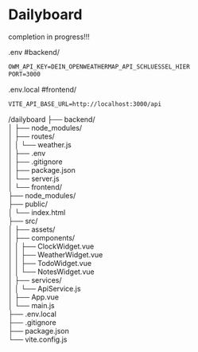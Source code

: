 # Dailyboard

completion in progress!!!


.env #backend/  
```txt
OWM_API_KEY=DEIN_OPENWEATHERMAP_API_SCHLUESSEL_HIER
PORT=3000
```

.env.local #frontend/  
```txt
VITE_API_BASE_URL=http://localhost:3000/api
```

/dailyboard
├── backend/                    
│   ├── node_modules/  
│   ├── routes/  
│   │   └── weather.js          
│   ├── .env                    
│   ├── .gitignore              
│   ├── package.json  
│   └── server.js               
│
└── frontend/                  
    ├── node_modules/  
    ├── public/  
    │   └── index.html  
    ├── src/  
    │   ├── assets/               
    │   ├── components/           
    │   │   ├── ClockWidget.vue  
    │   │   ├── WeatherWidget.vue  
    │   │   ├── TodoWidget.vue  
    │   │   └── NotesWidget.vue  
    │   ├── services/  
    │   │   └── ApiService.js     
    │   ├── App.vue                
    │   └── main.js               
    ├── .env.local              
    ├── .gitignore  
    ├── package.json  
    └── vite.config.js        
  